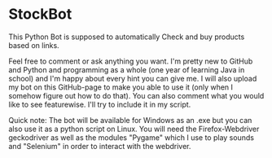 # StockBot
This Python Bot is supposed to automatically Check and buy products based on links.

Feel free to comment or ask anything you want. I'm pretty new to GitHub and Python and programming as a whole (one year of learning Java in school) and I'm happy about every hint you can give me.
I will also upload my bot on this GitHub-page to make you able to use it (only when I somehow figure out how to do that).
You can also comment what you would like to see featurewise. I'll try to include it in my script.

Quick note:
The bot will be available for Windows as an .exe but you can also use it as a python script on Linux.
You will need the Firefox-Webdriver geckodriver as well as the modules "Pygame" which I use to play sounds and "Selenium" in order to interact with the webdriver.

